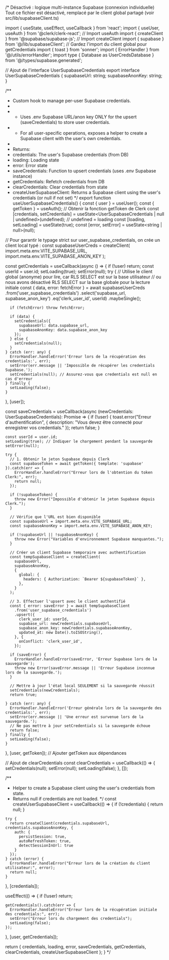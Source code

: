 /*
Désactivé : logique multi-instance Supabase (connexion individuelle)
Tout ce fichier est désactivé, remplacé par le client global partagé (voir src/lib/supabaseClient.ts)

import { useState, useEffect, useCallback } from 'react';
import { useUser, useAuth } from '@clerk/clerk-react'; // Import useAuth
import { createClient } from '@supabase/supabase-js'; // Import createClient
import { supabase } from '@/lib/supabaseClient'; // Gardez l'import du client global pour getCredentials
import { toast } from 'sonner';
import { ErrorHandler } from '@/utils/errorHandler';
import type { Database as UserCredsDatabase } from '@/types/supabase.generated';

// Ajout de l'interface UserSupabaseCredentials
export interface UserSupabaseCredentials {
  supabaseUrl: string;
  supabaseAnonKey: string;
}

/**
 * Custom hook to manage per-user Supabase credentials.
 *
 * - Uses .env Supabase URL/anon key ONLY for the upsert (saveCredentials) to store user credentials.
 * - For all user-specific operations, exposes a helper to create a Supabase client with the user's own credentials.
 *
 * Returns:
 *   credentials: The user's Supabase credentials (from DB)
 *   loading: Loading state
 *   error: Error state
 *   saveCredentials: Function to upsert credentials (uses .env Supabase instance)
 *   getCredentials: Refetch credentials from DB
 *   clearCredentials: Clear credentials from state
 *   createUserSupabaseClient: Returns a Supabase client using the user's credentials (or null if not set)
 */
export function useUserSupabaseCredentials() {
  const { user } = useUser();
  const { getToken } = useAuth(); // Obtenir la fonction getToken de Clerk
  const [credentials, setCredentials] = useState<UserSupabaseCredentials | null | undefined>(undefined); // undefined = loading
  const [loading, setLoading] = useState(true);
  const [error, setError] = useState<string | null>(null);

  // Pour garantir le typage strict sur user_supabase_credentials, on crée un client local typé :
  const supabaseUserCreds = createClient<UserCredsDatabase>(
    import.meta.env.VITE_SUPABASE_URL,
    import.meta.env.VITE_SUPABASE_ANON_KEY
  );

  const getCredentials = useCallback(async () => {
    if (!user) return;
    const userId = user.id;
    setLoading(true);
    setError(null);
    try {
      // Utilise le client global (anonyme) pour lire, car RLS SELECT est sur la base utilisateur
      // ou nous avons désactivé RLS SELECT sur la base globale pour la lecture initiale
      const { data, error: fetchError } = await supabaseUserCreds
        .from('user_supabase_credentials')
        .select('supabase_url, supabase_anon_key')
        .eq('clerk_user_id', userId)
        .maybeSingle();

      if (fetchError) throw fetchError;

      if (data) {
        setCredentials({
          supabaseUrl: data.supabase_url,
          supabaseAnonKey: data.supabase_anon_key
        });
      } else {
        setCredentials(null);
      }
    } catch (err: any) {
      ErrorHandler.handleError('Erreur lors de la récupération des credentials:', err);
      setError(err.message || 'Impossible de récupérer les credentials Supabase.');
      setCredentials(null); // Assurez-vous que credentials est null en cas d'erreur
    } finally {
      setLoading(false);
    }
  }, [user]);

  const saveCredentials = useCallback(async (newCredentials: UserSupabaseCredentials): Promise<boolean> => {
    if (!user) {
      toast.error("Erreur d'authentification", { 
        description: "Vous devez être connecté pour enregistrer vos credentials." 
      });
      return false;
    }
    
    const userId = user.id;
    setLoading(true); // Indiquer le chargement pendant la sauvegarde
    setError(null);

    try {
      // 1. Obtenir le jeton Supabase depuis Clerk
      const supabaseToken = await getToken({ template: 'supabase' }).catch(err => {
        ErrorHandler.handleError("Erreur lors de l'obtention du token Clerk:", err);
        return null;
      });
      
      if (!supabaseToken) {
        throw new Error("Impossible d'obtenir le jeton Supabase depuis Clerk.");
      }

      // Vérifie que l'URL est bien disponible
      const supabaseUrl = import.meta.env.VITE_SUPABASE_URL;
      const supabaseAnonKey = import.meta.env.VITE_SUPABASE_ANON_KEY;
      
      if (!supabaseUrl || !supabaseAnonKey) {
        throw new Error("Variables d'environnement Supabase manquantes.");
      }

      // Créer un client Supabase temporaire avec authentification
      const tempSupabaseClient = createClient(
        supabaseUrl,
        supabaseAnonKey,
        {
          global: {
            headers: { Authorization: `Bearer ${supabaseToken}` },
          },
        }
      );

      // 3. Effectuer l'upsert avec le client authentifié
      const { error: saveError } = await tempSupabaseClient
        .from('user_supabase_credentials')
        .upsert({
          clerk_user_id: userId,
          supabase_url: newCredentials.supabaseUrl,
          supabase_anon_key: newCredentials.supabaseAnonKey,
          updated_at: new Date().toISOString(),
        }, {
          onConflict: 'clerk_user_id',
        });

      if (saveError) {
        ErrorHandler.handleError(saveError, 'Erreur Supabase lors de la sauvegarde');
        throw new Error(saveError.message || 'Erreur Supabase inconnue lors de la sauvegarde.');
      }

      // Mettre à jour l'état local SEULEMENT si la sauvegarde réussit
      setCredentials(newCredentials);
      return true;

    } catch (err: any) {
      ErrorHandler.handleError('Erreur générale lors de la sauvegarde des credentials:', err);
      setError(err.message || 'Une erreur est survenue lors de la sauvegarde.');
      // Ne pas mettre à jour setCredentials si la sauvegarde échoue
      return false;
    } finally {
      setLoading(false);
    }
  }, [user, getToken]); // Ajouter getToken aux dépendances

  // Ajout de clearCredentials
  const clearCredentials = useCallback(() => {
    setCredentials(null);
    setError(null);
    setLoading(false);
  }, []);

  /**
   * Helper to create a Supabase client using the user's credentials from state.
   * Returns null if credentials are not loaded.
   */
  const createUserSupabaseClient = useCallback(() => {
    if (!credentials) {
      return null;
    }
    
    try {
      return createClient(credentials.supabaseUrl, credentials.supabaseAnonKey, {
        auth: {
          persistSession: true,
          autoRefreshToken: true,
          detectSessionInUrl: true
        }
      });
    } catch (error) {
      ErrorHandler.handleError("Erreur lors de la création du client utilisateur:", error);
      return null;
    }
  }, [credentials]);

  useEffect(() => {
    if (!user) return;
    
    getCredentials().catch(err => {
      ErrorHandler.handleError("Erreur lors de la récupération initiale des credentials:", err);
      setError("Erreur lors du chargement des credentials");
      setLoading(false);
    });
  }, [user, getCredentials]);

  return { credentials, loading, error, saveCredentials, getCredentials, clearCredentials, createUserSupabaseClient };
}
*/
